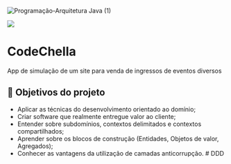 ![Programação-Arquitetura Java (1)](https://github.com/jacqueline-oliveira/3699-java-domain-driven-design/assets/66698429/1337777b-95b9-4222-8f24-e01c0fb01f67)

![](https://img.shields.io/github/license/alura-cursos/android-com-kotlin-personalizando-ui)

# CodeChella

App de simulação de um site para venda de ingressos de eventos diversos

## 🔨 Objetivos do projeto

- Aplicar as técnicas do desenvolvimento orientado ao domínio;
- Criar software que realmente entregue valor ao cliente;
- Entender sobre subdomínios, contextos delimitados e contextos compartilhados;
- Aprender sobre os blocos de construção (Entidades, Objetos de valor, Agregados);
- Conhecer as vantagens da utilização de camadas anticorrupção.
#   D D D  
 